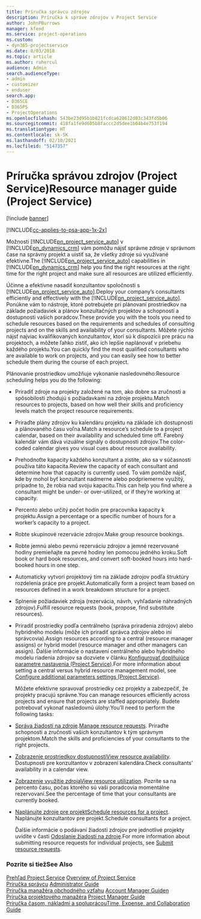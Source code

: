 ```yaml
---
title: Príručka správcu zdrojov
description: Príručka k správe zdrojov v Project Service
author: JohnPBurrows
manager: kfend
ms.service: project-operations
ms.custom:
- dyn365-projectservice
ms.date: 8/03/2018
ms.topic: article
ms.author: ruhercul
audience: Admin
search.audienceType:
- admin
- customizer
- enduser
search.app:
- D365CE
- D365PS
- ProjectOperations
ms.openlocfilehash: 543be23d95b1b821fcdca628612d03c343fd5b06
ms.sourcegitcommit: 418fa1fe9d605b8faccc2d5dee1b04b4e753f194
ms.translationtype: HT
ms.contentlocale: sk-SK
ms.lasthandoff: 02/10/2021
ms.locfileid: "5147357"
---
```

# <a name="resource-manager-guide-project-service"></a><span data-ttu-id="95329-103">Príručka správou zdrojov (Project Service)</span><span class="sxs-lookup"><span data-stu-id="95329-103">Resource manager guide (Project Service)</span></span>

[!include [banner](../includes/psa-now-project-operations.md)]

[!INCLUDE[cc-applies-to-psa-app-1x-2x](../includes/cc-applies-to-psa-app-1x-2x.md)]

<span data-ttu-id="95329-104">Možnosti [!INCLUDE[pn_project_service_auto](../includes/pn-project-service-auto.md)] v [!INCLUDE[pn_dynamics_crm](../includes/pn-dynamics-crm.md)] vám pomôžu nájsť správne zdroje v správnom čase na správny projekt a uistiť sa, že všetky zdroje sú využívané efektívne.</span><span class="sxs-lookup"><span data-stu-id="95329-104">The [!INCLUDE[pn_project_service_auto](../includes/pn-project-service-auto.md)] capabilities in [!INCLUDE[pn_dynamics_crm](../includes/pn-dynamics-crm.md)] help you find the right resources at the right time for the right project and make sure all resources are utilized efficiently.</span></span>  
  
 <span data-ttu-id="95329-105">Účinne a efektívne nasadiť konzultantov spoločnosti s [!INCLUDE[pn_project_service_auto](../includes/pn-project-service-auto.md)].</span><span class="sxs-lookup"><span data-stu-id="95329-105">Deploy your company’s consultants efficiently and effectively with the [!INCLUDE[pn_project_service_auto](../includes/pn-project-service-auto.md)].</span></span> <span data-ttu-id="95329-106">Ponúkne vám to nástroje, ktoré potrebujete pri plánovaní prostriedkov na základe požiadaviek a plánov konzultačných projektov a schopností a dostupnosti vašich poradcov.</span><span class="sxs-lookup"><span data-stu-id="95329-106">These provide you with the tools you need to schedule resources based on the requirements and schedules of consulting projects and on the skills and availability of your consultants.</span></span> <span data-ttu-id="95329-107">Môžete rýchlo nájsť najviac kvalifikovaných konzultantov, ktorí sú k dispozícii pre prácu na projektoch, a môžete ľahko zistiť, ako ich lepšie naplánovať v priebehu každého projektu.</span><span class="sxs-lookup"><span data-stu-id="95329-107">You can quickly find the most qualified consultants who are available to work on projects, and you can easily see how to better schedule them during the course of each project.</span></span>  
  
 <span data-ttu-id="95329-108">Plánovanie prostriedkov umožňuje vykonanie nasledovného:</span><span class="sxs-lookup"><span data-stu-id="95329-108">Resource scheduling helps you do the following:</span></span>  
  
- <span data-ttu-id="95329-109">Priradiť zdroje na projekty založené na tom, ako dobre sa zručnosti a spôsobilosti zhodujú s požiadavkami na zdroje projektu.</span><span class="sxs-lookup"><span data-stu-id="95329-109">Match resources to projects, based on how well their skills and proficiency levels match the project resource requirements.</span></span>  
  
- <span data-ttu-id="95329-110">Priraďte plány zdrojov ku kalendáru projektu na základe ich dostupnosti a plánovaného času voľna.</span><span class="sxs-lookup"><span data-stu-id="95329-110">Match a resource’s schedule to a project calendar, based on their availability and scheduled time off.</span></span> <span data-ttu-id="95329-111">Farebný kalendár vám dáva vizuálne signály o dostupnosti zdrojov.</span><span class="sxs-lookup"><span data-stu-id="95329-111">The color-coded calendar gives you visual cues about resource availability.</span></span>  
  
- <span data-ttu-id="95329-112">Prehodnoťte kapacity každého konzultant a zistite, ako sa v súčasnosti používa táto kapacita.</span><span class="sxs-lookup"><span data-stu-id="95329-112">Review the capacity of each consultant and determine how that capacity is currently used.</span></span> <span data-ttu-id="95329-113">To vám pomôže nájsť, kde by mohol byť konzultant nadmerne alebo podpriemerne využitý, prípadne to, že robia nad svoju kapacitu.</span><span class="sxs-lookup"><span data-stu-id="95329-113">This can help you find where a consultant might be under- or over-utilized, or if they’re working at capacity.</span></span>  
  
- <span data-ttu-id="95329-114">Percento alebo určitý počet hodín pre pracovníka kapacity k projektu.</span><span class="sxs-lookup"><span data-stu-id="95329-114">Assign a percentage or a specific number of hours for a worker’s capacity to a project.</span></span>  
  
- <span data-ttu-id="95329-115">Robte skupinové rezervácie zdrojov.</span><span class="sxs-lookup"><span data-stu-id="95329-115">Make group resource bookings.</span></span>  
  
- <span data-ttu-id="95329-116">Robte jemnú alebo pevnú rezerváciu zdrojov a jemné rezervované hodiny premieňajte na pevné hodiny len pomocou jedného kroku.</span><span class="sxs-lookup"><span data-stu-id="95329-116">Soft book or hard book resources, and convert soft-booked hours into hard-booked hours in one step.</span></span>  
  
- <span data-ttu-id="95329-117">Automaticky vytvorí projektový tím na základe zdrojov podľa štruktúry rozdelenia práce pre projekt.</span><span class="sxs-lookup"><span data-stu-id="95329-117">Automatically form a project team based on resources defined in a work breakdown structure for a project.</span></span>  
  
- <span data-ttu-id="95329-118">Splnenie požiadaviek zdroja (rezervácia, návrh, vyhľadanie náhradných zdrojov).</span><span class="sxs-lookup"><span data-stu-id="95329-118">Fulfill resource requests (book, propose, find substitute resources).</span></span>  
  
- <span data-ttu-id="95329-119">Priradiť prostriedky podľa centrálneho (správa priradenia zdrojov) alebo hybridného modelu (môže ich priradiť správca zdrojov alebo iní správcovia).</span><span class="sxs-lookup"><span data-stu-id="95329-119">Assign resources according to a central (resource manager assigns) or hybrid model (resource manager and other managers can assign).</span></span> <span data-ttu-id="95329-120">Ďalšie informácie o nastavení centrálneho alebo hybridného modelu riadenia zdrojov sa dozviete v článku [Konfigurovať doplňujúce parametre nastavenia (Project Service)](../psa/configure-additional-parameters-settings.md).</span><span class="sxs-lookup"><span data-stu-id="95329-120">For more information about setting a central versus hybrid resource management model, see [Configure additional parameters settings (Project Service)](../psa/configure-additional-parameters-settings.md).</span></span>  
  
  <span data-ttu-id="95329-121">Môžete efektívne spravovať prostriedky cez projekty a zabezpečiť, že projekty pracujú správne.</span><span class="sxs-lookup"><span data-stu-id="95329-121">You can manage resources efficiently across projects and ensure that projects are staffed appropriately.</span></span> <span data-ttu-id="95329-122">Budete potrebovať vykonať nasledovnú úlohy:</span><span class="sxs-lookup"><span data-stu-id="95329-122">You’ll need to perform the following tasks:</span></span>  
  
- <span data-ttu-id="95329-123">[Správa žiadostí na zdroje](../psa/manage-resource-requests.md).</span><span class="sxs-lookup"><span data-stu-id="95329-123">[Manage resource requests](../psa/manage-resource-requests.md).</span></span> <span data-ttu-id="95329-124">Priraďte schopnosti a zručnosti vašich konzultantov k tým správnym projektom.</span><span class="sxs-lookup"><span data-stu-id="95329-124">Match the skills and proficiencies of your consultants to the right projects.</span></span>  
  
- <span data-ttu-id="95329-125">[Zobrazenie prostriedkov dostupnosti](../psa/view-resource-availability.md)</span><span class="sxs-lookup"><span data-stu-id="95329-125">[View resource availability](../psa/view-resource-availability.md).</span></span> <span data-ttu-id="95329-126">Dostupnosti pre konzultantov v zobrazení kalendára.</span><span class="sxs-lookup"><span data-stu-id="95329-126">Check consultants’ availability in a calendar view.</span></span>  
  
- <span data-ttu-id="95329-127">[Zobrazenie využitie zdroja](../psa/view-resource-utilization.md)</span><span class="sxs-lookup"><span data-stu-id="95329-127">[View resource utilization](../psa/view-resource-utilization.md).</span></span> <span data-ttu-id="95329-128">Pozrite sa na percento času, počas ktorého sú vaši poradcovia momentálne rezervovaní.</span><span class="sxs-lookup"><span data-stu-id="95329-128">See the percentage of time that your consultants are currently booked.</span></span>  
  
- <span data-ttu-id="95329-129">[Naplánujte zdroje pre projekt](../psa/schedule-resources-project.md)</span><span class="sxs-lookup"><span data-stu-id="95329-129">[Schedule resources for a project](../psa/schedule-resources-project.md).</span></span> <span data-ttu-id="95329-130">Naplánujte konzultantov pre projekt.</span><span class="sxs-lookup"><span data-stu-id="95329-130">Schedule consultants for a project.</span></span>  
  
  <span data-ttu-id="95329-131">Ďalšie informácie o podávaní žiadostí zdrojov pre jednotlivé projekty uvidíte v časti [Odoslanie žiadostí na zdroje](../psa/submit-resource-requests.md).</span><span class="sxs-lookup"><span data-stu-id="95329-131">For more information about submitting resource requests for individual projects, see [Submit resource requests](../psa/submit-resource-requests.md).</span></span>  
  
### <a name="see-also"></a><span data-ttu-id="95329-132">Pozrite si tiež</span><span class="sxs-lookup"><span data-stu-id="95329-132">See Also</span></span>  
 <span data-ttu-id="95329-133">[Prehľad Project Service](../psa/overview.md) </span><span class="sxs-lookup"><span data-stu-id="95329-133">[Overview of Project Service](../psa/overview.md) </span></span>  
 <span data-ttu-id="95329-134">[Príručka správcu](../psa/admin-guide.md) </span><span class="sxs-lookup"><span data-stu-id="95329-134">[Administrator Guide](../psa/admin-guide.md) </span></span>  
 <span data-ttu-id="95329-135">[Príručka manažéra obchodného vzťahu](../psa/account-manager-guide.md) </span><span class="sxs-lookup"><span data-stu-id="95329-135">[Account Manager Guiden](../psa/account-manager-guide.md) </span></span>  
 <span data-ttu-id="95329-136">[Príručka projektového manažéra](../psa/project-manager-guide.md) </span><span class="sxs-lookup"><span data-stu-id="95329-136">[Project Manager Guide](../psa/project-manager-guide.md) </span></span>  
 [<span data-ttu-id="95329-137">Príručka časom, nákladmi a spoluprácou</span><span class="sxs-lookup"><span data-stu-id="95329-137">Time, Expense, and Collaboration Guide</span></span>](../psa/time-expense-collaboration-guide.md)
